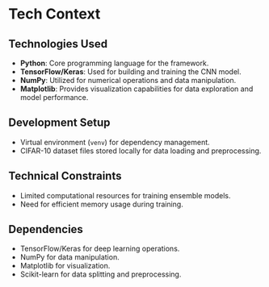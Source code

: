 # Tech Context

## Technologies Used
- **Python**: Core programming language for the framework.
- **TensorFlow/Keras**: Used for building and training the CNN model.
- **NumPy**: Utilized for numerical operations and data manipulation.
- **Matplotlib**: Provides visualization capabilities for data exploration and model performance.

## Development Setup
- Virtual environment (`venv`) for dependency management.
- CIFAR-10 dataset files stored locally for data loading and preprocessing.

## Technical Constraints
- Limited computational resources for training ensemble models.
- Need for efficient memory usage during training.

## Dependencies
- TensorFlow/Keras for deep learning operations.
- NumPy for data manipulation.
- Matplotlib for visualization.
- Scikit-learn for data splitting and preprocessing.